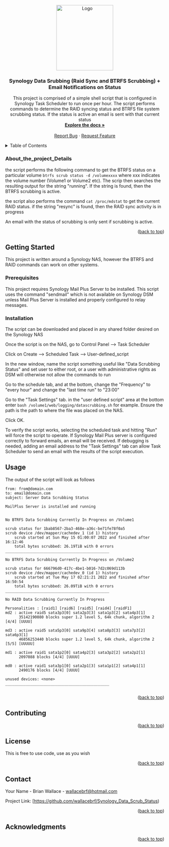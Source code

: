 <div id="top"></div>
<!--
*** comments....
-->



<!-- PROJECT LOGO -->
<br />
<div align="center">
  <a href="https://github.com/wallacebrf/Synology_Data_Scrub_Status">
    <img src="https://raw.githubusercontent.com/wallacebrf/Synology_Data_Scrub_Status/main/images/scrubby_tout.png" alt="Logo" width="180" height="207">
  </a>

<h3 align="center">Synology Data Srubbing (Raid Sync and BTRFS Scrubbing) + Email Notifications on Status</h3>

  <p align="center">
    This project is comprised of a simple shell script that is configured in Synology Task Scheduler to run once per hour. The script performs commands to determine the RAID syncing status and BTRFS file system scrubbing status. If the status is active an email is sent with that current status
    <br />
    <a href="https://github.com/wallacebrf/Synology_Data_Scrub_Status"><strong>Explore the docs »</strong></a>
    <br />
    <br />
    <a href="https://github.com/wallacebrf/Synology_Data_Scrub_Status/issues">Report Bug</a>
    ·
    <a href="https://github.com/wallacebrf/Synology_Data_Scrub_Status/issues">Request Feature</a>
  </p>
</div>



<!-- TABLE OF CONTENTS -->
<details>
  <summary>Table of Contents</summary>
  <ol>
    <li>
      <a href="#About_the_project_Details">About The Project</a>
      <ul>
        <li><a href="#built-with">Built With</a></li>
      </ul>
    </li>
    <li>
      <a href="#getting-started">Getting Started</a>
      <ul>
        <li><a href="#prerequisites">Prerequisites</a></li>
        <li><a href="#installation">Installation</a></li>
      </ul>
    </li>
    <li><a href="#usage">Usage</a></li>
    <li><a href="#roadmap">Road map</a></li>
    <li><a href="#contributing">Contributing</a></li>
    <li><a href="#license">License</a></li>
    <li><a href="#contact">Contact</a></li>
    <li><a href="#acknowledgments">Acknowledgments</a></li>
  </ol>
</details>



<!-- ABOUT THE PROJECT -->
### About_the_project_Details

the script performs the following command to get the BTRFS status on a particular volume ```btrfs scrub status -d /volumexxxx``` where xxx indicates the volume number (Volume1 or Volume2 etc). The scrip then searches the resulting output for the string "running". If the string is found, then the BTRFS scrubbing is active. 

the script also performs the command ```cat /proc/mdstat``` to get the current RAID status. if the string "resync" is found, then the RAID sync activity is in progress

An email with the status of scrubbing is only sent if scrubbing is active. 

<p align="right">(<a href="#top">back to top</a>)</p>



<!-- GETTING STARTED -->
## Getting Started

This project is written around a Synology NAS, however the BTRFS and RAID commands can work on other systems. 

### Prerequisites

This project requires Synology Mail Plus Server to be installed. This script uses the command "sendmail" which is not available on Synology DSM unless Mail Plus Server is installed and properly configured to relay messages. 

### Installation

The script can be downloaded and placed in any shared folder desired on the Synology NAS

Once the script is on the NAS, go to Control Panel --> Task Scheduler

Click on Create --> Scheduled Task --> User-defined_script

In the new window, name the script something useful like "Data Scrubbing Status" and set user to either root, or a user with administrative rights as DSM will otherwise not allow the commands to run

Go to the schedule tab, and at the bottom, change the "Frequency" to "every hour" and change the "last time run" to "23:00"

Go to the "Task Settings" tab. in the "user defined script" area at the bottom enter ```bash /volume1/web/logging/datascrubbing.sh``` for example. Ensure the path is the path to where the file was placed on the NAS. 

Click OK. 

To verify the script works, selecting the scheduled task and hitting "Run" will force the script to operate. If Synology Mail Plus server is configured correctly to forward emails, an email will be received. If debugging is needed, adding an email address to the "Task Settings" tab can allow Task Scheduler to send an email with the results of the script execution. 



<!-- USAGE EXAMPLES -->
## Usage

The output of the script will look as follows

```
from: from@domain.com 
to: email@domain.com
subject: Server Data Scrubbing Status 

MailPlus Server is installed and running


No BTRFS Data Scrubbing Currently In Progress on /Volume1

scrub status for 1bab8567-2ba3-468e-a36c-be71fe78f0a5
scrub device /dev/mapper/cachedev_1 (id 1) history
	scrub started at Sun May 15 01:00:07 2022 and finished after 16:12:46
	total bytes scrubbed: 26.19TiB with 0 errors
______________________________________________

No BTRFS Data Scrubbing Currently In Progress on /Volume2

scrub status for 666796d0-417c-4be1-b016-7d2c069d113b
scrub device /dev/mapper/cachedev_0 (id 1) history
	scrub started at Tue May 17 02:21:21 2022 and finished after 16:50:54
	total bytes scrubbed: 26.09TiB with 0 errors
______________________________________________

No RAID Data Scrubbing Currently In Progress

Personalities : [raid1] [raid6] [raid5] [raid4] [raidF1] 
md2 : active raid5 sata3p3[0] sata2p3[3] sata1p3[2] sata4p3[1]
      35142190080 blocks super 1.2 level 5, 64k chunk, algorithm 2 [4/4] [UUUU]
      
md3 : active raid5 sata5p3[0] sata9p3[4] sata8p3[3] sata7p3[2] sata6p3[1]
      46856253440 blocks super 1.2 level 5, 64k chunk, algorithm 2 [5/5] [UUUUU]
      
md1 : active raid1 sata1p2[0] sata4p2[3] sata3p2[2] sata2p2[1]
      2097088 blocks [4/4] [UUUU]
      
md0 : active raid1 sata3p1[0] sata2p1[3] sata1p1[2] sata4p1[1]
      2490176 blocks [4/4] [UUUU]
      
unused devices: <none>
______________________________________________


```


<p align="right">(<a href="#top">back to top</a>)</p>



<!-- CONTRIBUTING -->
## Contributing

<p align="right">(<a href="#top">back to top</a>)</p>



<!-- LICENSE -->
## License

This is free to use code, use as you wish

<p align="right">(<a href="#top">back to top</a>)</p>



<!-- CONTACT -->
## Contact

Your Name - Brian Wallace - wallacebrf@hotmail.com

Project Link: [https://github.com/wallacebrf/Synology_Data_Scrub_Status)

<p align="right">(<a href="#top">back to top</a>)</p>



<!-- ACKNOWLEDGMENTS -->
## Acknowledgments


<p align="right">(<a href="#top">back to top</a>)</p>
